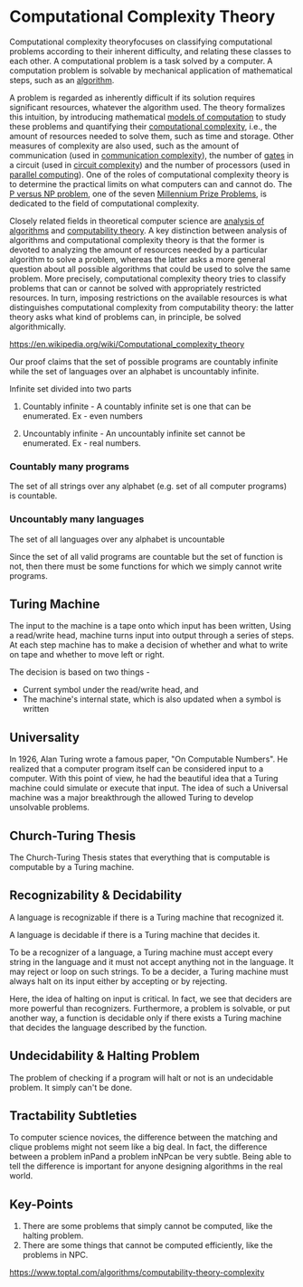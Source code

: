 # Computational Complexity Theory

Computational complexity theoryfocuses on classifying computational problems according to their inherent difficulty, and relating these classes to each other. A computational problem is a task solved by a computer. A computation problem is solvable by mechanical application of mathematical steps, such as an [algorithm](https://en.wikipedia.org/wiki/Algorithm).

A problem is regarded as inherently difficult if its solution requires significant resources, whatever the algorithm used. The theory formalizes this intuition, by introducing mathematical [models of computation](https://en.wikipedia.org/wiki/Models_of_computation) to study these problems and quantifying their [computational complexity](https://en.wikipedia.org/wiki/Computational_complexity), i.e., the amount of resources needed to solve them, such as time and storage. Other measures of complexity are also used, such as the amount of communication (used in [communication complexity](https://en.wikipedia.org/wiki/Communication_complexity)), the number of [gates](https://en.wikipedia.org/wiki/Logic_gate) in a circuit (used in [circuit complexity](https://en.wikipedia.org/wiki/Circuit_complexity)) and the number of processors (used in [parallel computing](https://en.wikipedia.org/wiki/Parallel_computing)). One of the roles of computational complexity theory is to determine the practical limits on what computers can and cannot do. The [P versus NP problem](https://en.wikipedia.org/wiki/P_versus_NP_problem), one of the seven [Millennium Prize Problems](https://en.wikipedia.org/wiki/Millennium_Prize_Problems), is dedicated to the field of computational complexity.

Closely related fields in theoretical computer science are [analysis of algorithms](https://en.wikipedia.org/wiki/Analysis_of_algorithms) and [computability theory](https://en.wikipedia.org/wiki/Computability_theory). A key distinction between analysis of algorithms and computational complexity theory is that the former is devoted to analyzing the amount of resources needed by a particular algorithm to solve a problem, whereas the latter asks a more general question about all possible algorithms that could be used to solve the same problem. More precisely, computational complexity theory tries to classify problems that can or cannot be solved with appropriately restricted resources. In turn, imposing restrictions on the available resources is what distinguishes computational complexity from computability theory: the latter theory asks what kind of problems can, in principle, be solved algorithmically.

<https://en.wikipedia.org/wiki/Computational_complexity_theory>

Our proof claims that the set of possible programs are countably infinite while the set of languages over an alphabet is uncountably infinite.

Infinite set divided into two parts

1. Countably infinite - A countably infinite set is one that can be enumerated. Ex - even numbers

2. Uncountably infinite - An uncountably infinite set cannot be enumerated. Ex - real numbers.

### Countably many programs

The set of all strings over any alphabet (e.g. set of all computer programs) is countable.

### Uncountably many languages

The set of all languages over any alphabet is uncountable

Since the set of all valid programs are countable but the set of function is not, then there must be some functions for which we simply cannot write programs.

## Turing Machine

The input to the machine is a tape onto which input has been written, Using a read/write head, machine turns input into output through a series of steps. At each step machine has to make a decision of whether and what to write on tape and whether to move left or right.

The decision is based on two things -

- Current symbol under the read/write head, and
- The machine's internal state, which is also updated when a symbol is written

## Universality

In 1926, Alan Turing wrote a famous paper, "On Computable Numbers". He realized that a computer program itself can be considered input to a computer. With this point of view, he had the beautiful idea that a Turing machine could simulate or execute that input. The idea of such a Universal machine was a major breakthrough the allowed Turing to develop unsolvable problems.

## Church-Turing Thesis

The Church-Turing Thesis states that everything that is computable is computable by a Turing machine.

## Recognizability & Decidability

A language is recognizable if there is a Turing machine that recognized it.

A language is decidable if there is a Turing machine that decides it.

To be a recognizer of a language, a Turing machine must accept every string in the language and it must not accept anything not in the language. It may reject or loop on such strings. To be a decider, a Turing machine must always halt on its input either by accepting or by rejecting.

Here, the idea of halting on input is critical. In fact, we see that deciders are more powerful than recognizers. Furthermore, a problem is solvable, or put another way, a function is decidable only if there exists a Turing machine that decides the language described by the function.

## Undecidability & Halting Problem

The problem of checking if a program will halt or not is an undecidable problem. It simply can't be done.

## Tractability Subtleties

To computer science novices, the difference between the matching and clique problems might not seem like a big deal. In fact, the difference between a problem inPand a problem inNPcan be very subtle. Being able to tell the difference is important for anyone designing algorithms in the real world.

## Key-Points

1. There are some problems that simply cannot be computed, like the halting problem.
2. There are some things that cannot be computed efficiently, like the problems in NPC.

<https://www.toptal.com/algorithms/computability-theory-complexity>
